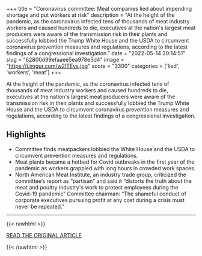 +++
title = "Coronavirus committee: Meat companies lied about impending shortage and put workers at risk"
description = "At the height of the pandemic, as the coronavirus infected tens of thousands of meat industry workers and caused hundreds to die, executives at the nation's largest meat producers were aware of the transmission risk in their plants and successfully lobbied the Trump White House and the USDA to circumvent coronavirus prevention measures and regulations, according to the latest findings of a congressional investigation."
date = "2022-05-14 20:14:51"
slug = "62800d99efaaee5ea978e3d4"
image = "https://i.imgur.com/w2lTEys.jpg"
score = "3300"
categories = ['lied', 'workers', 'meat']
+++

At the height of the pandemic, as the coronavirus infected tens of thousands of meat industry workers and caused hundreds to die, executives at the nation's largest meat producers were aware of the transmission risk in their plants and successfully lobbied the Trump White House and the USDA to circumvent coronavirus prevention measures and regulations, according to the latest findings of a congressional investigation.

## Highlights

- Committee finds meatpackers lobbied the White House and the USDA to circumvent prevention measures and regulations.
- Meat plants became a hotbed for Covid outbreaks in the first year of the pandemic as workers grappled with long hours in crowded work spaces.
- North American Meat Institute, an industry trade group, criticized the committee’s report as “partisan” and said it “distorts the truth about the meat and poultry industry's work to protect employees during the Covid-19 pandemic” Committee chairman: “The shameful conduct of corporate executives pursuing profit at any cost during a crisis must never be repeated.”

---

{{< rawhtml >}}
  <p class="article-category">
    <a target="_blank" href="https://www.cnn.com/2022/05/12/business/meat-companies-investigation-covid-response/index.html">READ THE ORIGINAL ARTICLE</a>
  </p>
{{< /rawhtml >}}
